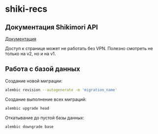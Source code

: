 # shiki-recs

## Документация Shikimori API

[Документация](https://shikimori.me/api/doc)

Доступ к странице может не работать без VPN.
Полезно смотреть не только на v2, но и на v1. 

## Работа с базой данных

Создание новой миграции: 
```bash
alembic revision --autogenerate -m 'migration_name'
```

Создание выполнение всех миграций: 
```bash
alembic upgrade head
```

Откатывание до пустой базы данных: 
```bash
alembic downgrade base
```
